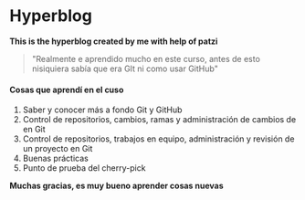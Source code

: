 # Hyperblog

**This is the hyperblog created by me with help of patzi**
> "Realmente e aprendido mucho en este curso, antes de esto nisiquiera sabía que era GIt ni como usar GitHub"

#### Cosas que aprendí en el cuso
1.  Saber y conocer más a fondo Git y GitHub
2.  Control de repositorios, cambios, ramas y administración de cambios de en Git
3.  Control de repositorios, trabajos en equipo, administración y revisión de un proyecto en Git
4.  Buenas prácticas
5.  Punto de prueba del cherry-pick

**Muchas gracias, es muy bueno aprender cosas nuevas**

